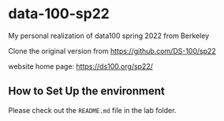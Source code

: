 # data-100-sp22
My personal realization of data100 spring 2022 from Berkeley


Clone the original version from https://github.com/DS-100/sp22


website home page: https://ds100.org/sp22/


## How to Set Up the environment

Please check out the `README.md` file in the lab folder.
